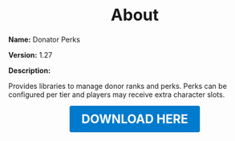<h1 style="text-align:center; font-size:2rem; font-weight:bold;">About</h1>

**Name:**
Donator Perks

**Version:**
1.27

**Description:**

Provides libraries to manage donor ranks and perks. Perks can be configured per tier and players may receive extra character slots.




<p align="center"><a href="https://github.com/LiliaFramework/Modules/raw/refs/heads/gh-pages/donator.zip" style="display:inline-block;padding:12px 24px;font-size:1.5rem;font-weight:bold;text-decoration:none;color:#fff;background-color:var(--md-primary-fg-color,#007acc);border-radius:4px;">DOWNLOAD HERE</a></p>